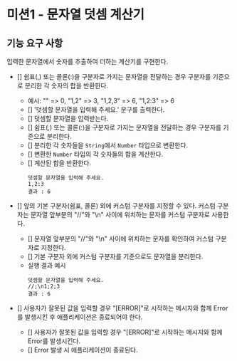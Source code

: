 # 미션1 - 문자열 덧셈 계산기

## 기능 요구 사항

입력한 문자열에서 숫자를 추출하여 더하는 계산기를 구현한다.

- [] 쉼표(,) 또는 콜론(:)을 구분자로 가지는 문자열을 전달하는 경우 구분자를 기준으로 분리한 각 숫자의 합을 반환한다.

  - 예시: "" => 0, "1,2" => 3, "1,2,3" => 6, "1,2:3" => 6
  - [] '덧셈할 문자열을 입력해 주세요.' 문구를 출력한다.
  - [] 덧셈할 문자열을 입력받는다.
  - [] 쉼표(,) 또는 콜론(:)을 구분자로 가지는 문자열을 전달하는 경우 구분자를 기준으로 분리한다.
  - [] 분리한 각 숫자들을 `String`에서 `Number` 타입으로 변환한다.
  - [] 변환한 `Number` 타입의 각 숫자들의 합을 계산한다.
  - [] 계산된 합을 반환한다.
    ```
    덧셈할 문자열을 입력해 주세요.
    1,2:3
    결과 : 6
    ```

- [] 앞의 기본 구분자(쉼표, 콜론) 외에 커스텀 구분자를 지정할 수 있다. 커스텀 구분자는 문자열 앞부분의 "//"와 "\n" 사이에 위치하는 문자를 커스텀 구분자로 사용한다.
  - [] 문자열 앞부분의 "//"와 "\n" 사이에 위치하는 문자를 확인하여 커스텀 구분자로 지정한다.
  - [] 기본 구분자 외에 커스텀 구분자를 기준으로도 문자열을 분리한다.
  - 실행 결과 예시
    ```
    덧셈할 문자열을 입력해 주세요.
    //;\n1;2;3
    결과 : 6
    ```
- [] 사용자가 잘못된 값을 입력할 경우 "[ERROR]"로 시작하는 메시지와 함께 Error를 발생시킨 후 애플리케이션은 종료되어야 한다.
  - [] 사용자가 잘못된 값을 입력할 경우 "[ERROR]"로 시작하는 메시지와 함께 Error를 발생시킨다.
  - [] Error 발생 시 애플리케이션이 종료된다.